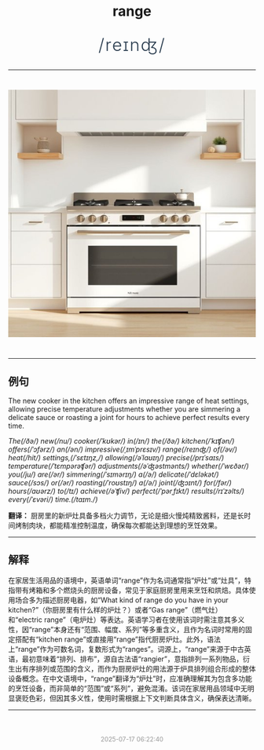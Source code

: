 <div align="center">

# range

<div style="margin: 30px 0;">
<h1 style="font-size: 2.5em; font-weight: 300; letter-spacing: 2px; margin: 0; color: #2c3e50;">
/reɪnʤ/
</h1>
</div>

</div>

---

<div align="center" style="margin: 40px 0;">

![range](images/range.png)

</div>

---

## 例句

The new cooker in the kitchen offers an impressive range of heat settings, allowing precise temperature adjustments whether you are simmering a delicate sauce or roasting a joint for hours to achieve perfect results every time.

*The(/ðə/) new(/nu/) cooker(/ˈkʊkər/) in(/ɪn/) the(/ðə/) kitchen(/ˈkɪʧən/) offers(/ˈɔfərz/) an(/ən/) impressive(/ˌɪmˈprɛsɪv/) range(/reɪnʤ/) of(/əv/) heat(/hit/) settings,(/ˈsɛtɪŋz,/) allowing(/əˈlaʊɪŋ/) precise(/prɪˈsaɪs/) temperature(/ˈtɛmpərəʧər/) adjustments(/əˈʤəstmənts/) whether(/ˈwɛðər/) you(/ju/) are(/ər/) simmering(/ˈsɪmərɪŋ/) a(/ə/) delicate(/ˈdɛləkət/) sauce(/sɔs/) or(/ər/) roasting(/ˈroʊstɪŋ/) a(/ə/) joint(/ʤɔɪnt/) for(/fər/) hours(/aʊərz/) to(/tɪ/) achieve(/əˈʧiv/) perfect(/ˈpərˌfɪkt/) results(/rɪˈzəlts/) every(/ˈɛvəri/) time.(/taɪm./)*

**翻译：** 厨房里的新炉灶具备多档火力调节，无论是细火慢炖精致酱料，还是长时间烤制肉块，都能精准控制温度，确保每次都能达到理想的烹饪效果。

---

## 解释

在家居生活用品的语境中，英语单词“range”作为名词通常指“炉灶”或“灶具”，特指带有烤箱和多个燃烧头的厨房设备，常见于家庭厨房里用来烹饪和烘焙。具体使用场合多为描述厨房电器，如“What kind of range do you have in your kitchen?”（你厨房里有什么样的炉灶？）或者“Gas range”（燃气灶）和“electric range”（电炉灶）等表达。英语学习者在使用该词时需注意其多义性，因“range”本身还有“范围、幅度、系列”等多重含义，且作为名词时常用的固定搭配有“kitchen range”或直接用“range”指代厨房炉灶。此外，语法上“range”作为可数名词，复数形式为“ranges”。词源上，“range”来源于中古英语，最初意味着“排列、排布”，源自古法语“rangier”，意指排列一系列物品，衍生出有序排列或范围的含义，而作为厨房炉灶的用法源于炉具排列组合形成的整体设备概念。在中文语境中，“range”翻译为“炉灶”时，应准确理解其为包含多功能的烹饪设备，而非简单的“范围”或“系列”，避免混淆。该词在家居用品领域中无明显褒贬色彩，但因其多义性，使用时需根据上下文判断具体含义，确保表达清晰。


---

<div align="center" style="margin-top: 50px;">
<small style="color: #999; font-size: 0.9em;">2025-07-17 06:22:40</small>
</div>
